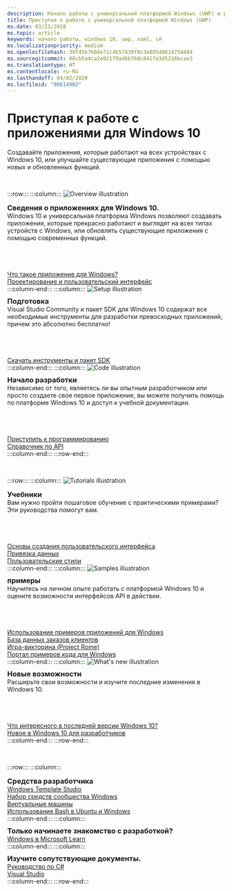 ```yaml
---
description: Начало работы с универсальной платформой Windows (UWP) и разработка приложений для Windows 10.
title: Приступая к работе с универсальной платформой Windows (UWP)
ms.date: 03/23/2018
ms.topic: article
keywords: начало работы, windows 10, uwp, xaml, c#
ms.localizationpriority: medium
ms.openlocfilehash: 39f45b7604e71c4b57439f8c3e89548614758484
ms.sourcegitcommit: 08cb5a4ca2e02179ad6b768c841fe3d5216bcae3
ms.translationtype: HT
ms.contentlocale: ru-RU
ms.lasthandoff: 04/02/2020
ms.locfileid: "80614982"
---
```

# <a name="get-started-with-windows-10-apps"></a>Приступая к работе с приложениями для Windows 10

Создавайте приложения, которые работают на всех устройствах с Windows 10, или улучшайте существующие приложения с помощью новых и обновленных функций.

<br/>

:::row:::
    :::column:::
        <img src="https://docs.microsoft.com/media/illustrations/biztalk-developer-documentation-1.svg" alt="Overview illustration" />
        <h3 style="margin-top: 10px; margin-bottom: 0px">Сведения о приложениях для Windows 10.</h3>
        <p style="margin-top: 0px; margin-bottom: 50px">Windows 10 и универсальная платформа Windows позволяют создавать приложения, которые прекрасно работают и выглядят на всех типах устройств с Windows, или обновлять существующие приложения с помощью современных функций.</p>
        <br>
        <a href="//docs.microsoft.com/windows/uwp/get-started/universal-application-platform-guide">Что такое приложение для Windows?</a><br/>
        <a href="//developer.microsoft.com/windows/apps/design">Проектирование и пользовательский интерфейс</a><br/>
    :::column-end:::
    :::column:::
        <img src="https://docs.microsoft.com/media/illustrations/biztalk-host-integration-install-configure.svg" alt="Setup illustration" />
        <h3 style="margin-top: 10px; margin-bottom: 0px">Подготовка</h3>
        <p style="margin-top: 0px; margin-bottom: 50px">Visual Studio Community и пакет SDK для Windows 10 содержат все необходимые инструменты для разработки превосходных приложений, причем это абсолютно бесплатно!</p>
        <br>
        <a href="//docs.microsoft.com/windows/uwp/get-started/get-set-up">Скачать инструменты и пакет SDK</a><br/>
    :::column-end:::
    :::column:::
        <img src="https://docs.microsoft.com/media/illustrations/team-services-dev-ops-test.svg" alt="Code illustration" />
        <h3 style="margin-top: 10px; margin-bottom: 0px">Начало разработки</h3>
        <p style="margin-top: 0px; margin-bottom: 50px">Независимо от того, являетесь ли вы опытным разработчиком или просто создаете свое первое приложение, вы можете получить помощь по платформе Windows 10 и доступ к учебной документации.</p>
        <br>
        <a href="//docs.microsoft.com/windows/uwp/get-started/create-uwp-apps">Приступить к программированию</a><br/>
        <a href="//docs.microsoft.com/uwp/">Справочник по API</a><br/>
    :::column-end:::
:::row-end:::

<br/>

:::row:::
    :::column:::
        <img src="https://docs.microsoft.com/media/illustrations/biztalk-get-started-get-started.svg" alt="Tutorials illustration" />
        <h3 style="margin-top: 10px; margin-bottom: 0px">Учебники</h3>
        <p style="margin-top: 0px; margin-bottom: 50px">Вам нужно пройти пошаговое обучение с практическими примерами? Эти руководства помогут вам.</p>
        <br>
        <a href="//docs.microsoft.com/windows/uwp/design/basics/xaml-basics-ui">Основы создания пользовательского интерфейса</a><br/>
        <a href="//docs.microsoft.com/windows/uwp/data-binding/xaml-basics-data-binding">Привязка данных</a><br/>
        <a href="//docs.microsoft.com/windows/uwp/design/basics/xaml-basics-style">Пользовательские стили</a><br/>
    :::column-end:::
    :::column:::
        <img src="https://docs.microsoft.com/media/illustrations/biztalk-get-started-scenarios.svg" alt="Samples illustration" />
        <h3 style="margin-top: 10px; margin-bottom: 0px">примеры</h3>
        <p style="margin-top: 0px; margin-bottom: 50px">Научитесь на личном опыте работать с платформой Windows 10 и оцените возможности интерфейсов API в действии.</p>
        <br>
        <a href="//docs.microsoft.com/windows/uwp/get-started/get-uwp-app-samples">Использование примеров приложений для Windows</a><br/>
        <a href="//github.com/Microsoft/Windows-appsample-customers-orders-database">База данных заказов клиентов</a><br/>
        <a href="//github.com/Microsoft/Windows-appsample-remote-system-sessions">Игра-викторина (Project Rome)</a><br/>
        <a href="//developer.microsoft.com/windows/samples">Портал примеров кода для Windows</a><br/>
    :::column-end:::
    :::column:::
        <img src="https://docs.microsoft.com/media/illustrations/ms365enterprise-partner-news-2.svg" alt="What's new illustration" />
        <h3 style="margin-top: 10px; margin-bottom: 0px">Новые возможности</h3>
        <p style="margin-top: 0px; margin-bottom: 50px">Расширьте свои возможности и изучите последние изменения в Windows 10.</p>
        <br>
        <a href="//developer.microsoft.com/windows/windows-10-for-developers">Что интересного в последней версии Windows 10?</a><br/>
        <a href="//docs.microsoft.com/windows/uwp/whats-new/windows-10-version-latest">Новое в Windows 10 для разработчиков</a><br/>
    :::column-end:::
:::row-end:::

<br/>

:::row:::
    :::column:::
        <h3 style="margin-top: 10px; margin-bottom: 0px">Средства разработчика</h3>
        <a href="https://github.com/Microsoft/WindowsTemplateStudio/">Windows Template Studio</a><br/>
        <a href="//docs.microsoft.com/windows/uwpcommunitytoolkit/">Набор средств сообщества Windows</a><br/>
        <a href="//developer.microsoft.com/windows/downloads/virtual-machines">Виртуальные машины</a><br/>
        <a href="//docs.microsoft.com/windows/wsl/about">Использование Bash в Ubuntu и Windows</a><br/>
    :::column-end:::
    :::column:::
        <h3 style="margin-top: 10px; margin-bottom: 0px">Только начинаете знакомство с разработкой?</h3>
        <a href="//docs.microsoft.com/learn/browse/?products=windows&resource_type=module">Windows в Microsoft Learn</a><br/>
    :::column-end:::
    :::column:::
        <h3 style="margin-top: 10px; margin-bottom: 0px">Изучите сопутствующие документы.</h3>
        <a href="//docs.microsoft.com/dotnet/csharp/">Руководство по C#</a><br/>
        <a href="//docs.microsoft.com/visualstudio/ide/">Visual Studio</a><br/>
    :::column-end:::
:::row-end:::
